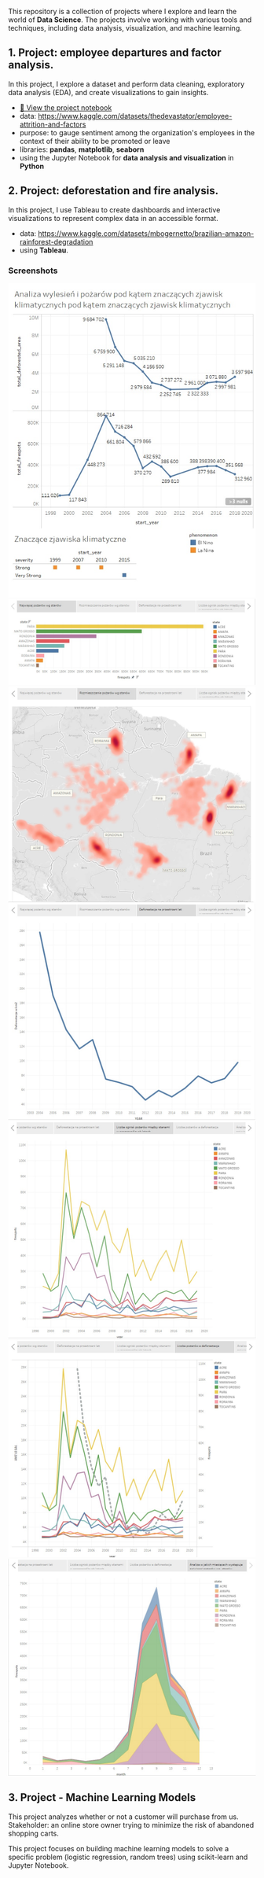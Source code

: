 This repository is a collection of projects where I explore and learn the world of **Data Science**. The projects involve working with various tools and techniques, including data analysis, visualization, and machine learning.

## 1. Project: employee departures and factor analysis.
In this project, I explore a dataset and perform data cleaning, exploratory data analysis (EDA), and create visualizations to gain insights.
 - [📄 View the project notebook](https://github.com/kinsze032/data_science/blob/main/employee%20departures%20and%20factor%20analysis/employee_attrition_and_factors.ipynb)
 - data: https://www.kaggle.com/datasets/thedevastator/employee-attrition-and-factors
 - purpose: to gauge sentiment among the organization's employees in the context of their ability to be promoted or leave
 - libraries: **pandas**, **matplotlib**, **seaborn**
 - using the Jupyter Notebook for **data analysis and visualization** in **Python**

## 2. Project: deforestation and fire analysis.
In this project, I use Tableau to create dashboards and interactive visualizations to represent complex data in an accessible format.
 - data: https://www.kaggle.com/datasets/mbogernetto/brazilian-amazon-rainforest-degradation
 - using **Tableau**.
### Screenshots
![](https://github.com/kinsze032/data_science/blob/main/deforestation%20and%20fire%20analysis/ksz_1.jpg)
![](https://github.com/kinsze032/data_science/blob/main/deforestation%20and%20fire%20analysis/ksz_2.jpg)
![](https://github.com/kinsze032/data_science/blob/main/deforestation%20and%20fire%20analysis/ksz_3.jpg)
![](https://github.com/kinsze032/data_science/blob/main/deforestation%20and%20fire%20analysis/ksz_4.jpg)
![](https://github.com/kinsze032/data_science/blob/main/deforestation%20and%20fire%20analysis/ksz_5.jpg)
![](https://github.com/kinsze032/data_science/blob/main/deforestation%20and%20fire%20analysis/ksz_6.jpg)
![](https://github.com/kinsze032/data_science/blob/main/deforestation%20and%20fire%20analysis/ksz_7.jpg)

## 3. Project - Machine Learning Models  
This project analyzes whether or not a customer will purchase from us.
Stakeholder: an online store owner trying to minimize the risk of abandoned shopping carts.

This project focuses on building machine learning models to solve a specific problem (logistic regression, random trees) using scikit-learn and Jupyter Notebook.
